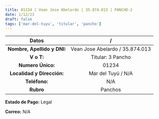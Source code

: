 ```yaml
---
title: 01234 | Vean Jose Abelardo | 35.874.013 | PANCHO-2
date: 1/12/23
draft: false
tags: ['mar-del-tuyu', 'titular', 'pancho']
---
```


|          **Datos**          |                /                |
|:---------------------------:|:-------------------------------:|
| **Nombre, Apellido y DNI:** | Vean Jose Abelardo / 35.874.013 |
|          **V o T:**         |        Titular: 3 Pancho        |
|      **Numero Único:**      |              01234              |
|  **Localidad y Dirección:** |        Mar del Tuyú / N/A       |
|        **Teléfono:**        |               N/A               |
|          **Rubro**          |             Panchos             |

**Estado de Pago:** Legal

**Correo:** N/A
